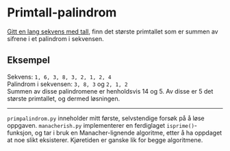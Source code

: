 # Primtall-palindrom

[Gitt en lang sekvens med tall](https://s3-eu-west-1.amazonaws.com/knowit-julekalender-2018/input-palindrom.txt), finn det største primtallet som er summen av sifrene i et palindrom i sekvensen.

## Eksempel

Sekvens: `1, 6, 3, 8, 3, 2, 1, 2, 4`  
Palindrom i sekvensen: `3, 8, 3` og `2, 1, 2`  
Summen av disse palindromene er henholdsvis 14 og 5. Av disse er 5 det største 
primtallet, og dermed løsningen.

---

`primpalindrom.py` inneholder mitt første, selvstendige forsøk på å løse oppgaven.
`manacherish.py` implementerer en ferdiglaget `isprime()`-funksjon, og tar i bruk en Manacher-lignende algoritme, etter å ha oppdaget at noe slikt eksisterer.
Kjøretiden er ganske lik for begge algoritmene.
